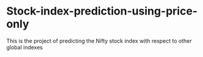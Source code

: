 # Stock-index-prediction-using-price-only
This is the project of predicting the Nifty stock index with respect to other global indexes
